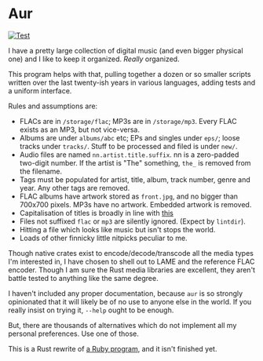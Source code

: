 # Aur

[![Test](https://github.com/snltd/aur-rs/actions/workflows/test.yml/badge.svg)](https://github.com/snltd/aur-rs/actions/workflows/test.yml)

I have a pretty large collection of digital music (and even bigger physical
one) and I like to keep it organized. *Really* organized.

This program helps with that, pulling together a dozen or so smaller scripts
written over the last twenty-ish years in various languages, adding tests and
a uniform interface.

Rules and assumptions are:

* FLACs are in `/storage/flac`; MP3s are in `/storage/mp3`. Every FLAC exists
  as an MP3, but not vice-versa.
* Albums are under `albums/abc` etc; EPs and singles under `eps/`; loose
  tracks under `tracks/`. Stuff to be processed and filed is under `new/`.
* Audio files are named `nn.artist.title.suffix`. nn is a zero-padded
  two-digit number. If the artist is "The" something, `the_` is removed from
  the filename.
* Tags must be populated for artist, title, album, track number, genre and
  year. Any other tags are removed.
* FLAC albums have artwork stored as `front.jpg`, and no bigger than 700x700
  pixels. MP3s have no artwork. Embedded artwork is removed.
* Capitalisation of titles is broadly in line with
  [this](https://www.ox.ac.uk/sites/files/oxford/Style%20Guide%20HT2016.pdf)
* Files not suffixed `flac` or `mp3` are silently ignored. (Expect by 
  `lintdir`). 
* Hitting a file which looks like music but isn't stops the world.
* Loads of other finnicky little nitpicks peculiar to me.

Though native crates exist to encode/decode/transcode all the media types I'm 
interested in, I have chosen to shell out to LAME and the reference FLAC 
encoder. Though I am sure the Rust media libraries are excellent, they aren't
battle tested to anything like the same degree.

I haven't included any proper documentation, because `aur` is so strongly
opinionated that it will likely be of no use to anyone else in the world. If 
you really insist on trying it, `--help` ought to be enough.

But, there are thousands of alternatives which do not implement all my personal
preferences. Use one of those.

This is a Rust rewrite of [a Ruby program](https://github.com/snltd/aur), and it
isn't finished yet.

